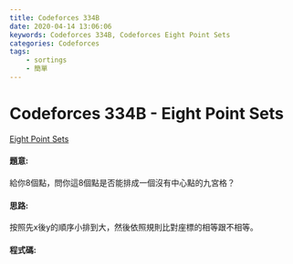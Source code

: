 ```yaml
---
title: Codeforces 334B
date: 2020-04-14 13:06:06
keywords: Codeforces 334B, Codeforces Eight Point Sets
categories: Codeforces
tags:
    - sortings
    - 簡單
---
```

# Codeforces 334B - Eight Point Sets
[Eight Point Sets](https://codeforces.com/problemset/problem/334/B)


#### 題意:
給你8個點，問你這8個點是否能排成一個沒有中心點的九宮格？
<!-- more -->
#### 思路:
按照先x後y的順序小排到大，然後依照規則比對座標的相等跟不相等。

#### 程式碼:
<script src="https://gist.github.com/Daviswww/71f0f6f8ee6989f953238a85941082b8.js"></script>
